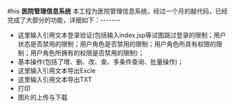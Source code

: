 #his
**医院管理信息系统**
本工程为医院管理信息系统，经过一个月的敲代码，已经完成了大部分的功能，详细如下：-------
- 这里输入引用文本登录验证(包括输入index.jsp等试图跳过登录的限制；用户状态是否禁用的限制；用户角色是否禁用的限制；用户角色所具有权限的限制；用户角色所拥有的权限是否禁用的限制)；
- 基本操作(包括了增、删、改、查、多条件查询、批量操作)；
- 这里输入引用文本导出Excle
- 这里输入引用文本导出TXT
- 打印
- 图片的上传与下载